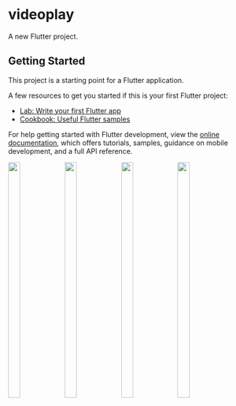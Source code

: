 # videoplay

A new Flutter project.

## Getting Started

This project is a starting point for a Flutter application.

A few resources to get you started if this is your first Flutter project:

- [Lab: Write your first Flutter app](https://docs.flutter.dev/get-started/codelab)
- [Cookbook: Useful Flutter samples](https://docs.flutter.dev/cookbook)

For help getting started with Flutter development, view the
[online documentation](https://docs.flutter.dev/), which offers tutorials,
samples, guidance on mobile development, and a full API reference.
<p>
 <img src = "https://user-images.githubusercontent.com/115798958/228190765-60a09757-10eb-4cef-9057-bab23d638846.png"width=22% height=35%>
 <img src = "https://user-images.githubusercontent.com/115798958/228190931-06d85a19-fd44-40a7-91ef-bbc50d691386.png"width=22% height=35%>
 <img src = "https://user-images.githubusercontent.com/115798958/228191034-3ad1ed0c-271f-4a88-a224-5c609126ddf9.png"width=22% height=35%>
 <img src = "https://user-images.githubusercontent.com/115798958/228191433-574038c7-80a2-4a74-9155-f3adaa18f1be.png"width=22% height=35%>
</p>




